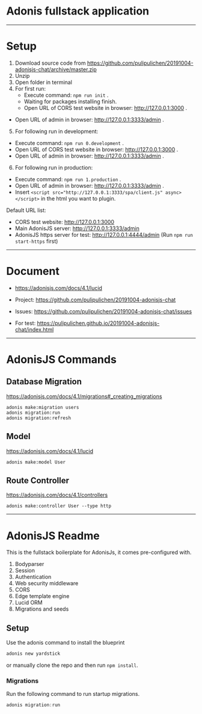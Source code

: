 
# Adonis fullstack application

----

# Setup

1. Download source code from https://github.com/pulipulichen/20191004-adonisjs-chat/archive/master.zip
2. Unzip
3. Open folder in terminal
4. For first run:
	* Execute command: `npm run init` . 
	* Waiting for packages installing finish.
	* Open URL of CORS test website in browser: http://127.0.0.1:3000 .
  * Open URL of admin in browser: http://127.0.0.1:3333/admin .
5. For following run in development:
  * Execute command: `npm run 0.development` .
  * Open URL of CORS test website in browser: http://127.0.0.1:3000 .
  * Open URL of admin in browser: http://127.0.0.1:3333/admin .
6. For following run in production: 
  * Execute command: `npm run 1.production` .
  * Open URL of admin in browser: http://127.0.0.1:3333/admin .
  * Insert `<script src="http://127.0.0.1:3333/spa/client.js" async></script>` in the html you want to plugin.

Default URL list:

- CORS test website: http://127.0.0.1:3000
- Main AdonisJS server: http://127.0.0.1:3333/admin
- AdonisJS https server for test: http://127.0.0.1:4444/admin (Run `npm run start-https` first)

----

# Document

- https://adonisjs.com/docs/4.1/lucid
- Project: https://github.com/pulipulichen/20191004-adonisjs-chat
- Issues: https://github.com/pulipulichen/20191004-adonisjs-chat/issues

- For test: https://pulipulichen.github.io/20191004-adonisjs-chat/index.html


----

# AdonisJS Commands

## Database Migration

https://adonisjs.com/docs/4.1/migrations#_creating_migrations

````
adonis make:migration users
adonis migration:run
adonis migration:refresh
````

## Model

https://adonisjs.com/docs/4.1/lucid

````
adonis make:model User
````

## Route Controller

https://adonisjs.com/docs/4.1/controllers

````
adonis make:controller User --type http
````

----

# AdonisJS Readme

This is the fullstack boilerplate for AdonisJs, it comes pre-configured with.

1. Bodyparser
2. Session
3. Authentication
4. Web security middleware
5. CORS
6. Edge template engine
7. Lucid ORM
8. Migrations and seeds

## Setup

Use the adonis command to install the blueprint

```bash
adonis new yardstick
```

or manually clone the repo and then run `npm install`.


### Migrations

Run the following command to run startup migrations.

```js
adonis migration:run
```
